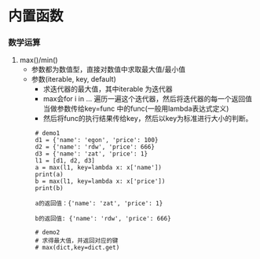 # 内置函数
### 数学运算
1. max()/min()
   * 参数都为数值型，直接对数值中求取最大值/最小值
   * 参数(iterable, key, default)
     * 求迭代器的最大值，其中iterable 为迭代器
     * max会for i in … 遍历一遍这个迭代器，然后将迭代器的每一个返回值当做参数传给key=func 中的func(一般用lambda表达式定义)
     * 然后将func的执行结果传给key，然后以key为标准进行大小的判断。
     ```
      # demo1
      d1 = {'name': 'egon', 'price': 100}
      d2 = {'name': 'rdw', 'price': 666}
      d3 = {'name': 'zat', 'price': 1}
      l1 = [d1, d2, d3]
      a = max(l1, key=lambda x: x['name'])
      print(a)
      b = max(l1, key=lambda x: x['price'])
      print(b)

     ```
     ```
      a的返回值：{'name': 'zat', 'price': 1}

      b的返回值: {'name': 'rdw', 'price': 666}
     ```
     ```
      # demo2
      # 求得最大值，并返回对应的键
      # max(dict,key=dict.get)
     ```
